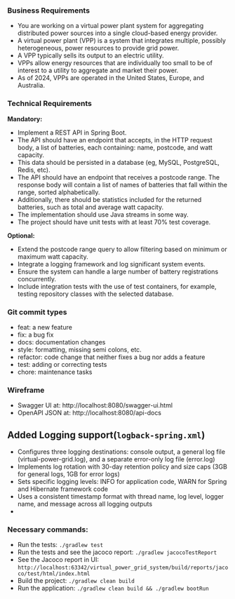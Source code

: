 ### Business Requirements
- You are working on a virtual power plant system for aggregating distributed power sources into a single cloud-based energy provider. 
- A virtual power plant (VPP) is a system that integrates multiple, possibly heterogeneous, power resources to provide grid power. 
- A VPP typically sells its output to an electric utility. 
- VPPs allow energy resources that are individually too small to be of interest to a utility to aggregate and market their power. 
- As of 2024, VPPs are operated in the United States, Europe, and Australia.

### Technical Requirements
**Mandatory:**
- Implement a REST API in Spring Boot.
- The API should have an endpoint that accepts, in the HTTP request body, a list of batteries, each containing: name, postcode, and watt capacity. 
- This data should be persisted in a database (eg, MySQL, PostgreSQL, Redis, etc).
- The API should have an endpoint that receives a postcode range. The response body will contain a list of names of batteries that fall within the range, sorted alphabetically. 
- Additionally, there should be statistics included for the returned batteries, such as total and average watt capacity.
- The implementation should use Java streams in some way.
- The project should have unit tests with at least 70% test coverage.

**Optional:**
- Extend the postcode range query to allow filtering based on minimum or maximum watt capacity. 
- Integrate a logging framework and log significant system events.
- Ensure the system can handle a large number of battery registrations concurrently.
- Include integration tests with the use of test containers, for example, testing repository classes with the selected database.

### Git commit types
- feat: a new feature
- fix: a bug fix
- docs: documentation changes
- style: formatting, missing semi colons, etc.
- refactor: code change that neither fixes a bug nor adds a feature
- test: adding or correcting tests
- chore: maintenance tasks

### Wireframe
- Swagger UI at: http://localhost:8080/swagger-ui.html
- OpenAPI JSON at: http://localhost:8080/api-docs

## Added Logging support(`logback-spring.xml`)
- Configures three logging destinations: console output, a general log file (virtual-power-grid.log), and a separate error-only log file (error.log)
- Implements log rotation with 30-day retention policy and size caps (3GB for general logs, 1GB for error logs)
- Sets specific logging levels: INFO for application code, WARN for Spring and Hibernate framework code
- Uses a consistent timestamp format with thread name, log level, logger name, and message across all logging outputs
- 
### Necessary commands:
- Run the tests: `./gradlew test`
- Run the tests and see the jacoco report: `./gradlew jacocoTestReport`
- See the Jacoco report in UI: `http://localhost:63342/virtual_power_grid_system/build/reports/jacoco/test/html/index.html`
- Build the project: `./gradlew clean build`
- Run the application: `./gradlew clean build && ./gradlew bootRun`
